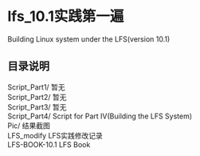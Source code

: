 # lfs_10.1实践第一遍<br>
Building Linux system under the LFS(version 10.1)<br>
## 目录说明<br>
Script_Part1/				暂无<br>
Script_Part2/				暂无<br>
Script_Part3/				暂无<br>
Script_Part4/				Script for Part IV(Building the LFS System)<br>
Pic/					结果截图<br>
LFS_modify				LFS实践修改记录<br>
LFS-BOOK-10.1				LFS Book<br>
